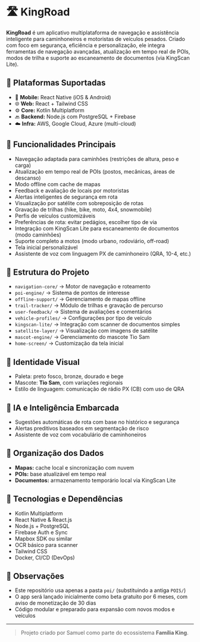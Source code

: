 # 🛣️ KingRoad

**KingRoad** é um aplicativo multiplataforma de navegação e assistência inteligente para caminhoneiros e motoristas de veículos pesados. Criado com foco em segurança, eficiência e personalização, ele integra ferramentas de navegação avançadas, atualização em tempo real de POIs, modos de trilha e suporte ao escaneamento de documentos (via KingScan Lite).

## 📱 Plataformas Suportadas

- 📱 **Mobile:** React Native (iOS & Android)
- 🌐 **Web:** React + Tailwind CSS
- ⚙️ **Core:** Kotlin Multiplatform
- 🔙 **Backend:** Node.js com PostgreSQL + Firebase
- ☁️ **Infra:** AWS, Google Cloud, Azure (multi-cloud)

## 🚛 Funcionalidades Principais

- Navegação adaptada para caminhões (restrições de altura, peso e carga)
- Atualização em tempo real de POIs (postos, mecânicas, áreas de descanso)
- Modo offline com cache de mapas
- Feedback e avaliação de locais por motoristas
- Alertas inteligentes de segurança em rota
- Visualização por satélite com sobreposição de rotas
- Gravação de trilhas (hike, bike, moto, 4x4, snowmobile)
- Perfis de veículos customizáveis
- Preferências de rota: evitar pedágios, escolher tipo de via
- Integração com KingScan Lite para escaneamento de documentos (modo caminhões)
- Suporte completo a motos (modo urbano, rodoviário, off-road)
- Tela inicial personalizável
- Assistente de voz com linguagem PX de caminhoneiro (QRA, 10-4, etc.)

## 🧱 Estrutura do Projeto

- `navigation-core/` → Motor de navegação e roteamento
- `poi-engine/` → Sistema de pontos de interesse
- `offline-support/` → Gerenciamento de mapas offline
- `trail-tracker/` → Módulo de trilhas e gravação de percurso
- `user-feedback/` → Sistema de avaliações e comentários
- `vehicle-profiles/` → Configurações por tipo de veículo
- `kingscan-lite/` → Integração com scanner de documentos simples
- `satellite-layer/` → Visualização com imagens de satélite
- `mascot-engine/` → Gerenciamento do mascote Tio Sam
- `home-screen/` → Customização da tela inicial

## 🎨 Identidade Visual

- Paleta: preto fosco, bronze, dourado e bege
- Mascote: **Tio Sam**, com variações regionais
- Estilo de linguagem: comunicação de rádio PX (CB) com uso de QRA

## 🧠 IA e Inteligência Embarcada

- Sugestões automáticas de rota com base no histórico e segurança
- Alertas preditivos baseados em segmentação de risco
- Assistente de voz com vocabulário de caminhoneiros

## 📂 Organização dos Dados

- **Mapas:** cache local e sincronização com nuvem
- **POIs:** base atualizável em tempo real
- **Documentos:** armazenamento temporário local via KingScan Lite

## 🧪 Tecnologias e Dependências

- Kotlin Multiplatform
- React Native & React.js
- Node.js + PostgreSQL
- Firebase Auth e Sync
- Mapbox SDK ou similar
- OCR básico para scanner
- Tailwind CSS
- Docker, CI/CD (DevOps)

## 📌 Observações

- Este repositório usa apenas a pasta `poi/` (substituindo a antiga `POIS/`)
- O app será lançado inicialmente como beta gratuito por 6 meses, com aviso de monetização de 30 dias
- Código modular e preparado para expansão com novos modos e veículos

---

> Projeto criado por Samuel como parte do ecossistema **Família King**.

